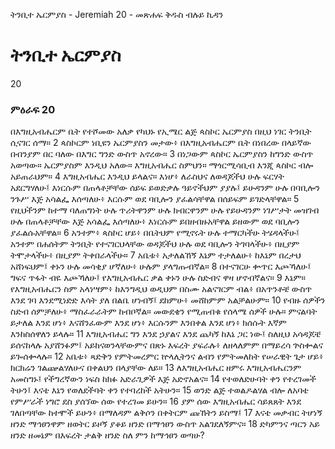﻿
 ትንቢተ ኤርምያስ - Jeremiah 20 - መጽሐፍ ቅዱስ ብሉይ ኪዳን
# ትንቢተ ኤርምያስ
20
### ምዕራፍ 20
 በእግዚአብሔርም ቤት የተሾመው አለቃ የካህኑ የኢሜር ልጅ ጳስኮር ኤርምያስ በዚህ ነገር ትንቢት ሲናገር ሰማ።
2  ጳስኮርም ነቢዩን ኤርምያስን መታው፥ በእግዚአብሔርም ቤት በነበረው በላይኛው በብንያም በር ባለው በእግር ግንድ ውስጥ አኖረው።
3  በነጋውም ጳስኮር ኤርምያስን ከግንድ ውስጥ አወጣው። ኤርምያስም እንዲህ አለው። እግዚአብሔር ስምህን። ማጎርሚሳቢብ እንጂ ጳስኮር ብሎ አይጠራህም።
4  እግዚአብሔር እንዲህ ይላልና። እነሆ፥ ለራስህና ለወዳጆችህ ሁሉ ፍርሃት አደርግሃለሁ፤ እነርሱም በጠላቶቻቸው ሰይፍ ይወድቃሉ ዓይኖችህም ያያሉ፤ ይሁዳንም ሁሉ በባቢሎን ንጉሥ እጅ አሳልፌ እሰጣለሁ፥ እርሱም ወደ ባቢሎን ያፈልሳቸዋል በሰይፍም ይገድላቸዋል።
5  የዚህችንም ከተማ ባለጠግነት ሁሉ ጥሪትዋንም ሁሉ ክብርዋንም ሁሉ የይሁዳንም ነገሥታት መዝገብ ሁሉ በጠላቶቻቸው እጅ አሳልፌ እሰጣለሁ፥ እነርሱም ይበዘብዙአቸዋል ይዘውም ወደ ባቢሎን ያፈልሱአቸዋል።
6  አንተም፥ ጳስኮር ሆይ፥ በቤትህም የሚኖሩት ሁሉ ተማርካችሁ ትሄዳላችሁ፤ አንተም በሐሰትም ትንቢት የተናገርህላቸው ወዳጆችህ ሁሉ ወደ ባቢሎን ትገባላችሁ፥ በዚያም ትሞታላችሁ፥ በዚያም ትቀበራላችሁ።
7  አቤቱ፥ አታለልኸኝ እኔም ተታለልሁ፥ ከእኔም በረታህ አሸነፍህም፤ ቀኑን ሁሉ መሳቂያ ሆኛለሁ፥ ሁሉም ያላግጡብኛል።
8  በተናገርሁ ቍጥር እጮኻለሁ፤ ግፍና ጥፋት ብዬ እጮኻለሁ፤ የእግዚአብሔር ቃል ቀኑን ሁሉ ስድብና ዋዛ ሆኖብኛልና።
9  እኔም። የእግዚአብሔርን ስም አላነሣም፥ ከእንግዲህ ወዲህም በስሙ አልናገርም ብል፥ በአጥንቶቼ ውስጥ እንደ ገባ እንደሚነድድ እሳት ያለ በልቤ ሆነብኝ፤ ደከምሁ፥ መሸከምም አልቻልሁም።
10  የብዙ ሰዎችን ስድብ ሰምቻለሁ፥ ማስፈራራትም ከብቦኛል። መውደቄን የሚጠብቁ የሰላሜ ሰዎች ሁሉ። ምናልባት ይታለል እንደ ሆነ፥ እናሸንፈውም እንደ ሆነ፥ እርሱንም እንበቀል እንደ ሆነ፥ ክሰሱት እኛም እንከስሰዋለን ይላሉ።
11  እግዚአብሔር ግን እንደ ኃያልና እንደ ጨካኝ ከእኔ ጋር ነው፤ ስለዚህ አሳዳጆቼ ይሰናከላሉ አያሸንፉም፤ አይከናወንላቸውምና በጽኑ እፍረት ያፍራሉ፥ ለዘላለምም በማይረሳ ጕስቍልና ይጐሰቍላሉ።
12  አቤቱ፥ ጻድቅን የምትመረምር ኵላሊትንና ልብን የምትመለከት የሠራዊት ጌታ ሆይ፥ ክርክሬን ገልጬልሃለሁና በቀልህን በላያቸው ለይ።
13  ለእግዚአብሔር ዘምሩ እግዚአብሔርንም አመስግኑ፤ የችግረኛውን ነፍስ ከክፉ አድራጊዎች እጅ አድኖአልና።
14  የተወለድሁባት ቀን የተረገመች ትሁን፤ እናቴ እኔን የወለደችባት ቀን የተባረከች አትሁን።
15  ወንድ ልጅ ተወልዶልሃል ብሎ ለአባቴ የምሥራች ነግሮ ደስ ያሰኘው ሰው የተረገመ ይሁን።
16  ያም ሰው እግዚአብሔር ሳይጸጸት እንደ ገለበጣቸው ከተሞች ይሁን፥ በማለዳም ልቅሶን በቀትርም ጩኸትን ይስማ፤
17  እናቴ መቃብር ትሆነኝ ዘንድ ማኅፀንዋም ዘወትር ይዞኝ ያቆይ ዘንድ በማኅፀን ውስጥ አልገደለኝምና።
18  ድካምንና ጣርን አይ ዘንድ ዘመኔም በእፍረት ታልቅ ዘንድ ስለ ምን ከማኅፀን ወጣሁ?
